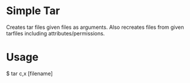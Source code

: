 # Simple Tar
Creates tar files given files as arguments. Also recreates files from given tarfiles including attributes/permissions.

# Usage
$ tar c,x [filename]
